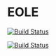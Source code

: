 EOLE
=============


[![Build Status](https://img.shields.io/travis/rust-lang/rust.svg)](https://travis-ci.org/leojullerot/Regate)

[![Build Status](https://img.shields.io/appveyor/ci/gruntjs/grunt.svg)](https://github.com/leojullerot/Regate)